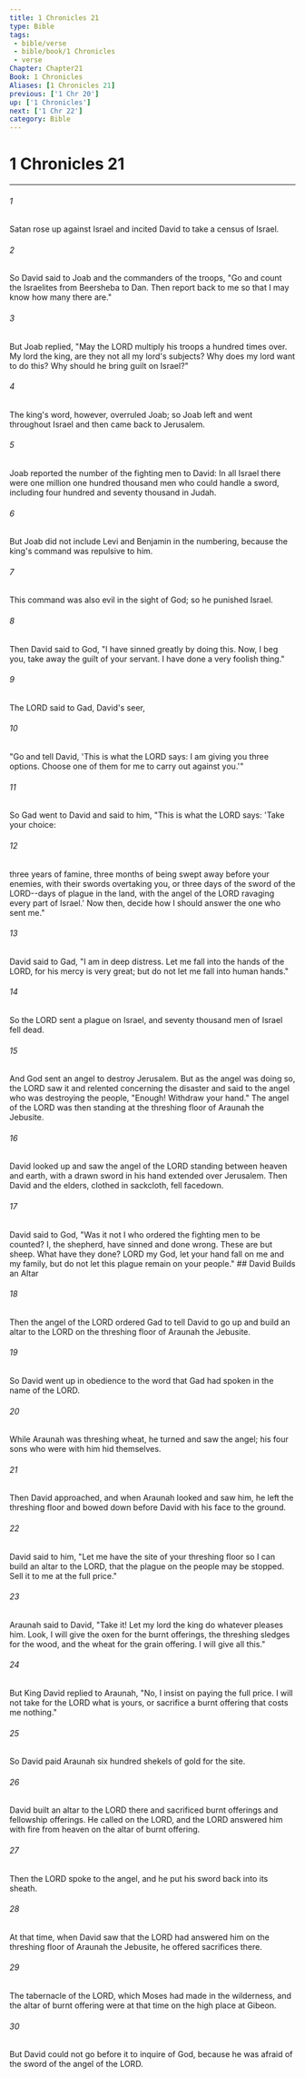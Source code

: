 ```yaml
---
title: 1 Chronicles 21
type: Bible
tags:
 - bible/verse
 - bible/book/1 Chronicles
 - verse
Chapter: Chapter21
Book: 1 Chronicles
Aliases: [1 Chronicles 21]
previous: ['1 Chr 20']
up: ['1 Chronicles']
next: ['1 Chr 22']
category: Bible
---
```

# 1 Chronicles 21

***


###### 1 
Satan rose up against Israel and incited David to take a census of Israel. 

###### 2 
So David said to Joab and the commanders of the troops, "Go and count the Israelites from Beersheba to Dan. Then report back to me so that I may know how many there are." 

###### 3 
But Joab replied, "May the LORD multiply his troops a hundred times over. My lord the king, are they not all my lord's subjects? Why does my lord want to do this? Why should he bring guilt on Israel?" 

###### 4 
The king's word, however, overruled Joab; so Joab left and went throughout Israel and then came back to Jerusalem. 

###### 5 
Joab reported the number of the fighting men to David: In all Israel there were one million one hundred thousand men who could handle a sword, including four hundred and seventy thousand in Judah. 

###### 6 
But Joab did not include Levi and Benjamin in the numbering, because the king's command was repulsive to him. 

###### 7 
This command was also evil in the sight of God; so he punished Israel. 

###### 8 
Then David said to God, "I have sinned greatly by doing this. Now, I beg you, take away the guilt of your servant. I have done a very foolish thing." 

###### 9 
The LORD said to Gad, David's seer, 

###### 10 
"Go and tell David, 'This is what the LORD says: I am giving you three options. Choose one of them for me to carry out against you.'" 

###### 11 
So Gad went to David and said to him, "This is what the LORD says: 'Take your choice: 

###### 12 
three years of famine, three months of being swept away before your enemies, with their swords overtaking you, or three days of the sword of the LORD--days of plague in the land, with the angel of the LORD ravaging every part of Israel.' Now then, decide how I should answer the one who sent me." 

###### 13 
David said to Gad, "I am in deep distress. Let me fall into the hands of the LORD, for his mercy is very great; but do not let me fall into human hands." 

###### 14 
So the LORD sent a plague on Israel, and seventy thousand men of Israel fell dead. 

###### 15 
And God sent an angel to destroy Jerusalem. But as the angel was doing so, the LORD saw it and relented concerning the disaster and said to the angel who was destroying the people, "Enough! Withdraw your hand." The angel of the LORD was then standing at the threshing floor of Araunah the Jebusite. 

###### 16 
David looked up and saw the angel of the LORD standing between heaven and earth, with a drawn sword in his hand extended over Jerusalem. Then David and the elders, clothed in sackcloth, fell facedown. 

###### 17 
David said to God, "Was it not I who ordered the fighting men to be counted? I, the shepherd, have sinned and done wrong. These are but sheep. What have they done? LORD my God, let your hand fall on me and my family, but do not let this plague remain on your people." ## David Builds an Altar 

###### 18 
Then the angel of the LORD ordered Gad to tell David to go up and build an altar to the LORD on the threshing floor of Araunah the Jebusite. 

###### 19 
So David went up in obedience to the word that Gad had spoken in the name of the LORD. 

###### 20 
While Araunah was threshing wheat, he turned and saw the angel; his four sons who were with him hid themselves. 

###### 21 
Then David approached, and when Araunah looked and saw him, he left the threshing floor and bowed down before David with his face to the ground. 

###### 22 
David said to him, "Let me have the site of your threshing floor so I can build an altar to the LORD, that the plague on the people may be stopped. Sell it to me at the full price." 

###### 23 
Araunah said to David, "Take it! Let my lord the king do whatever pleases him. Look, I will give the oxen for the burnt offerings, the threshing sledges for the wood, and the wheat for the grain offering. I will give all this." 

###### 24 
But King David replied to Araunah, "No, I insist on paying the full price. I will not take for the LORD what is yours, or sacrifice a burnt offering that costs me nothing." 

###### 25 
So David paid Araunah six hundred shekels of gold for the site. 

###### 26 
David built an altar to the LORD there and sacrificed burnt offerings and fellowship offerings. He called on the LORD, and the LORD answered him with fire from heaven on the altar of burnt offering. 

###### 27 
Then the LORD spoke to the angel, and he put his sword back into its sheath. 

###### 28 
At that time, when David saw that the LORD had answered him on the threshing floor of Araunah the Jebusite, he offered sacrifices there. 

###### 29 
The tabernacle of the LORD, which Moses had made in the wilderness, and the altar of burnt offering were at that time on the high place at Gibeon. 

###### 30 
But David could not go before it to inquire of God, because he was afraid of the sword of the angel of the LORD. 
